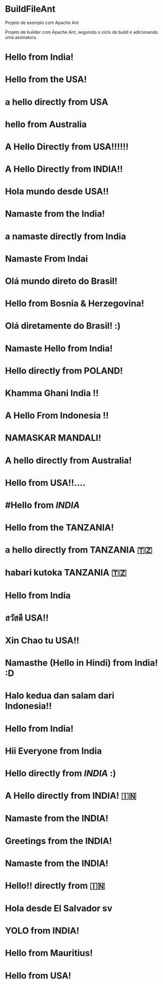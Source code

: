 # BuildFileAnt
Projeto de exemplo com Apache Ant

Projeto de builder com Apache Ant, seguindo o ciclo de build e adicionando uma assinatura.

Hello from India!
=======

Hello from the USA!
=======

a hello directly from USA
=======

hello from Australia
=======

A Hello Directly from USA!!!!!!
=======

A Hello Directly from INDIA!!
=======

Hola mundo desde USA!!
=======

Namaste from the India!
=======

a namaste directly from India 
=======

Namaste From Indai
=======

Olá mundo direto do Brasil!
=======

Hello from Bosnia & Herzegovina!
=======

Olá diretamente do Brasil! :)
=======

Namaste Hello from India!
=======

Hello directly from POLAND!
=======

Khamma Ghani India !!
=======

A Hello From Indonesia !!
=======

NAMASKAR MANDALI!
=======

A hello directly from Australia!
=======

Hello from USA!!....
=======

#Hello from *INDIA*
=======

Hello from the TANZANIA!
=======

a hello directly from TANZANIA 🇹🇿
=======

habari kutoka TANZANIA 🇹🇿 
=======

Hello from India
=======

สวัสดี USA!!
=======

Xin Chao tu USA!!
=======

Namasthe (Hello in Hindi) from India! :D
=======

Halo kedua dan salam dari Indonesia!!
=======

Hello from India!
========

Hii Everyone from India
======== 

Hello directly from *INDIA* :)
=======

A Hello directly from INDIA! 🇮🇳
=======

Namaste from the INDIA!
=======

Greetings from the INDIA!
=======

Namaste from the INDIA!
=======

Hello!! directly from :india:
=======

Hola desde El Salvador sv
=======

YOLO from INDIA!
=======

Hello from Mauritius!
=======

Hello from USA!
=======


